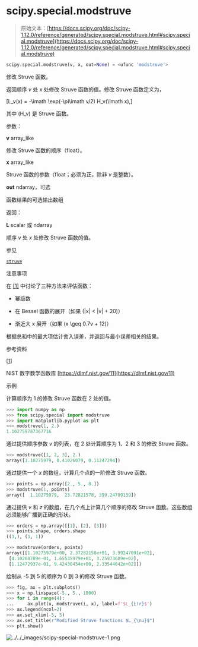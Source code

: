 # scipy.special.modstruve

> 原始文本：[https://docs.scipy.org/doc/scipy-1.12.0/reference/generated/scipy.special.modstruve.html#scipy.special.modstruve](https://docs.scipy.org/doc/scipy-1.12.0/reference/generated/scipy.special.modstruve.html#scipy.special.modstruve)

```py
scipy.special.modstruve(v, x, out=None) = <ufunc 'modstruve'>
```

修改 Struve 函数。

返回顺序 *v* 处 *x* 处修改 Struve 函数的值。修改 Struve 函数定义为，

\[L_v(x) = -\imath \exp(-\pi\imath v/2) H_v(\imath x),\]

其中 \(H_v\) 是 Struve 函数。

参数：

**v** array_like

修改 Struve 函数的顺序（float）。

**x** array_like

Struve 函数的参数（float；必须为正，除非 *v* 是整数）。

**out** ndarray，可选

函数结果的可选输出数组

返回：

**L** scalar 或 ndarray

顺序 *v* 处 *x* 处修改 Struve 函数的值。

参见

[`struve`](scipy.special.struve.html#scipy.special.struve "scipy.special.struve")

注意事项

在 [[1]](#rb072ef9a26ad-1) 中讨论了三种方法来评估函数：

+   幂级数

+   在 Bessel 函数的展开（如果 \(|x| < |v| + 20\)）

+   渐近大 x 展开（如果 \(x \geq 0.7v + 12\)）

根据总和中的最大项估计舍入误差，并返回与最小误差相关的结果。

参考资料

[[1](#id1)]

NIST 数字数学函数库 [https://dlmf.nist.gov/11](https://dlmf.nist.gov/11)

示例

计算顺序为 1 的修改 Struve 函数在 2 处的值。

```py
>>> import numpy as np
>>> from scipy.special import modstruve
>>> import matplotlib.pyplot as plt
>>> modstruve(1, 2.)
1.102759787367716 
```

通过提供顺序参数 *v* 的列表，在 2 处计算顺序为 1、2 和 3 的修改 Struve 函数。

```py
>>> modstruve([1, 2, 3], 2.)
array([1.10275979, 0.41026079, 0.11247294]) 
```

通过提供一个 *x* 的数组，计算几个点的一阶修改 Struve 函数。

```py
>>> points = np.array([2., 5., 8.])
>>> modstruve(1, points)
array([  1.10275979,  23.72821578, 399.24709139]) 
```

通过提供 *v* 和 *z* 的数组，在几个点上计算几个顺序的修改 Struve 函数。这些数组必须能够广播到正确的形状。

```py
>>> orders = np.array([[1], [2], [3]])
>>> points.shape, orders.shape
((3,), (3, 1)) 
```

```py
>>> modstruve(orders, points)
array([[1.10275979e+00, 2.37282158e+01, 3.99247091e+02],
 [4.10260789e-01, 1.65535979e+01, 3.25973609e+02],
 [1.12472937e-01, 9.42430454e+00, 2.33544042e+02]]) 
```

绘制从 -5 到 5 的顺序为 0 到 3 的修改 Struve 函数。

```py
>>> fig, ax = plt.subplots()
>>> x = np.linspace(-5., 5., 1000)
>>> for i in range(4):
...     ax.plot(x, modstruve(i, x), label=f'$L_{i!r}$')
>>> ax.legend(ncol=2)
>>> ax.set_xlim(-5, 5)
>>> ax.set_title(r"Modified Struve functions $L_{\nu}$")
>>> plt.show() 
```

![../../_images/scipy-special-modstruve-1.png](../Images/927f9d7b72e2f570098c1bb1057db3d6.png)
